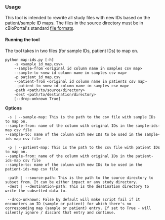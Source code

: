 ### Usage

This tool is intended to rewrite all study files with new IDs based on the patient/sample ID maps. The files in the source directory must be in cBioPortal's standard [file formats](https://docs.cbioportal.org/5.1-data-loading/data-loading/file-formats).

#### Running the tool

The tool takes in two files (for sample IDs, patient IDs) to map on. 

```
python map-ids.py [-h]
    -s <sample_id_map.csv> 
    --sample-from <original id column name in samples csv map>  
    --sample-to <new id column name in samples csv map> 
    -p patient_id_map.csv 
    --patient-from <original id column name in patients csv map>
    --patient-to <new id column name in samples csv map>
    -path <path/to/source/directory> 
    -dest <path/to/destination/directory> 
    [--drop-unknown True]

```

**Options**
```
 -s | --sample-map: This is the path to the csv file with sample IDs to map on.
--sample-from: name of the column with original IDs in the sample-ids-map csv file
--sample-to: name of the column with new IDs to be used in the sample-ids-map csv file

 -p | --patient-map: This is the path to the csv file with patient IDs to map on.
--sample-from: name of the column with original IDs in the patient-ids-map csv file
--sample-to: name of the column with new IDs to be used in the patient-ids-map csv file

 -path | --source-path: This is the path to the source directory to subset from. It can be either impact or any study directory.
 -dest | --destination-path: This is the destination directory to write the subsetted data to. 

 --drop-unknown: False by default will make script fail if it encounters an ID (sample or patient) for which there's no corresponding map (sample or patient) entry. If set to True - will silently ignore / discard that entry and continue.

```